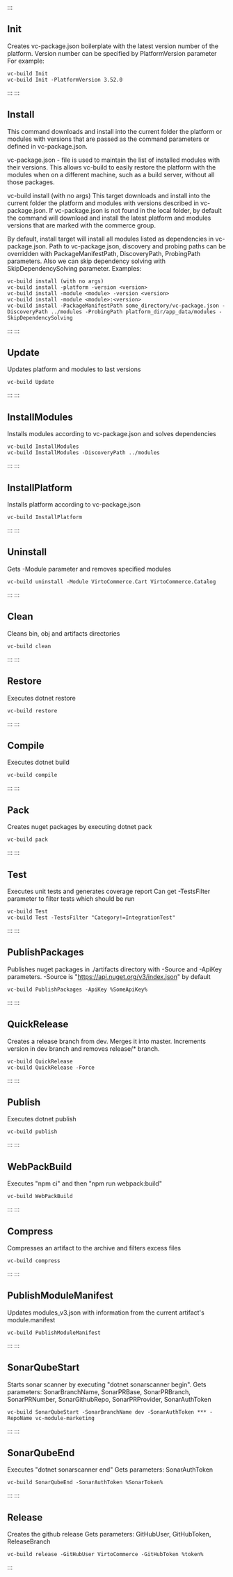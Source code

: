 :::
## Init
Creates vc-package.json boilerplate with the latest version number of the platform.
Version number can be specified by PlatformVersion parameter
For example:
```console
vc-build Init
vc-build Init -PlatformVersion 3.52.0
```
:::
:::
## Install
This command downloads and install into the current folder the platform or modules with versions that are passed as the command parameters or defined in vc-package.json.

vc-package.json - file is used to maintain the list of installed modules with their versions. This allows vc-build to easily restore the platform with the modules when on a different machine, such as a build server, without all those packages.

vc-build install (with no args)
This target downloads and install into the current folder the platform and modules with versions described in vc-package.json. If vc-package.json is not found in the local folder, by default the command will download and install the latest platform and modules versions that are marked with the commerce group.

By default, install target will install all modules listed as dependencies in vc-package.json.
Path to vc-package.json, discovery and probing paths can be overridden with PackageManifestPath, DiscoveryPath, ProbingPath parameters. Also we can skip dependency solving with SkipDependencySolving parameter.
Examples:
```console
vc-build install (with no args)
vc-build install -platform -version <version>
vc-build install -module <module> -version <version>
vc-build install -module <module>:<version>
vc-build install -PackageManifestPath some_directory/vc-package.json -DiscoveryPath ../modules -ProbingPath platform_dir/app_data/modules -SkipDependencySolving
```
:::
:::
## Update
Updates platform and modules to last versions
```console
vc-build Update
```
:::
:::
## InstallModules
Installs modules according to vc-package.json and solves dependencies
```console
vc-build InstallModules
vc-build InstallModules -DiscoveryPath ../modules
```
:::
:::
## InstallPlatform
Installs platform according to vc-package.json
```console
vc-build InstallPlatform
```
:::
:::
## Uninstall
Gets -Module parameter and removes specified modules
```console
vc-build uninstall -Module VirtoCommerce.Cart VirtoCommerce.Catalog
```
:::
:::
## Clean
Cleans bin, obj and artifacts directories
```console
vc-build clean
```
:::
:::
## Restore
Executes dotnet restore
```console
vc-build restore
```
:::
:::
## Compile
Executes dotnet build
```console
vc-build compile
```
:::
:::
## Pack
Creates nuget packages by executing dotnet pack
```console
vc-build pack
```
:::
:::
## Test
Executes unit tests and generates coverage report
Can get -TestsFilter parameter to filter tests which should be run
```console
vc-build Test
vc-build Test -TestsFilter "Category!=IntegrationTest"
```
:::
:::
## PublishPackages
Publishes nuget packages in ./artifacts directory with -Source and -ApiKey parameters.
-Source is "https://api.nuget.org/v3/index.json" by default
```console
vc-build PublishPackages -ApiKey %SomeApiKey%
```
:::
:::
## QuickRelease
Creates a release branch from dev. Merges it into master. Increments version in dev branch and removes release/* branch.
```console
vc-build QuickRelease
vc-build QuickRelease -Force
```
:::
:::
## Publish
Executes dotnet publish
```console
vc-build publish
```
:::
:::
## WebPackBuild
Executes "npm ci" and then "npm run webpack:build"
```console
vc-build WebPackBuild
```
:::
:::
## Compress
Compresses an artifact to the archive and filters excess files
```console
vc-build compress
```
:::
:::
## PublishModuleManifest
Updates modules_v3.json with information from the current artifact's module.manifest
```console
vc-build PublishModuleManifest
```
:::
:::
## SonarQubeStart
Starts sonar scanner by executing "dotnet sonarscanner begin". 
Gets parameters: SonarBranchName, SonarPRBase, SonarPRBranch, SonarPRNumber, SonarGithubRepo, SonarPRProvider, SonarAuthToken
```console
vc-build SonarQubeStart -SonarBranchName dev -SonarAuthToken *** -RepoName vc-module-marketing
```
:::
:::
## SonarQubeEnd
Executes "dotnet sonarscanner end"
Gets parameters: SonarAuthToken
```console
vc-build SonarQubeEnd -SonarAuthToken %SonarToken%
```
:::
:::
## Release
Creates the github release
Gets parameters: GitHubUser, GitHubToken, ReleaseBranch
```console
vc-build release -GitHubUser VirtoCommerce -GitHubToken %token% 
```
:::

